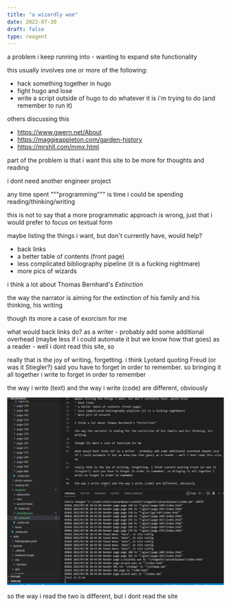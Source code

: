 ```yaml
---
title: "a wizardly woe"
date: 2022-07-30
draft: false
type: reagent
---
```

a problem i keep running into - wanting to expand site functionality

this usually involves one or more of the following:
* hack something together in hugo
* fight hugo and lose
* write a script outside of hugo to do whatever it is i'm trying to do (and remember to run it)


others discussing this 
* https://www.gwern.net/About
* https://maggieappleton.com/garden-history
* https://mrshll.com/mmx.html

part of the problem is that i want this site to be more for thoughts and reading

i dont need another engineer project

any time spent """programming""" is time i could be spending reading/thinking/writing

this is not to say that a more programmatic approach is wrong, just that i would prefer to focus on textual form


maybe listing the things i want, but don't currently have, would help?
* back links
* a better table of contents (front page)
* less complicated bibliography pipeline (it is a fucking nightmare)
* more pics of wizards

i think a lot about Thomas Bernhard's *Extinction* 

the way the narrator is aiming for the extinction of his family and his thinking, his writing

though its more a case of exorcism for me

what would back links do? as a writer - probably add some additional overhead (maybe less if i could automate it but we know how that goes) as a reader - well i dont read this site, so

really that is the joy of writing, forgetting. i think Lyotard quoting Freud (or was it Stiegler?) said you have to forget in order to remember. so bringing it all together i write to forget in order to remember

the way i write (text) and the way i write (code) are different, obviously

![wow meta](./very_meta.png "super meta")

so the way i read the two is different, but i dont read the site
